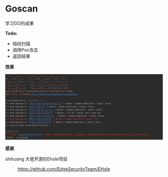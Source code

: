 # Goscan

学习GO的成果

**Todo:**

-  指纹扫描
- 调用Poc攻击
- 返回结果

**效果**

![img.png](file/img.png)

**感谢**

shihuang 大佬开源的Ehole项目

> https://github.com/EdgeSecurityTeam/EHole